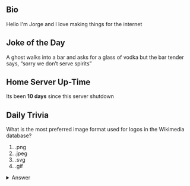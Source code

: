 ## Bio

Hello I'm Jorge and I love making things for the internet

## Joke of the Day

A ghost walks into a bar and asks for a glass of vodka but the bar tender says, “sorry we don’t serve spirits”

## Home Server Up-Time

Its been **10 days** since this server shutdown


## Daily Trivia

What is the most preferred image format used for logos in the Wikimedia database?
 1. .png
 2. .jpeg
 3. .svg
 4. .gif

<details>
  <summary>Answer</summary>
  .svg
</details>
